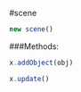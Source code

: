 #scene

```javascript
new scene()
```

###Methods:

```javascript
x.addObject(obj)
```

```javascript
x.update()
```
